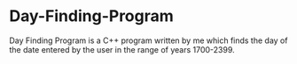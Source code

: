 # Day-Finding-Program
Day Finding Program is a C++ program written by me which finds the day of the date entered by the user in the range of years 1700-2399.
